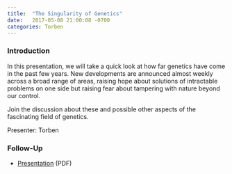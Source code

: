 ```yaml
---
title:  "The Singularity of Genetics"
date:   2017-05-08 21:00:08 -0700
categories: Torben
---
```


### Introduction

In this presentation, we will take a quick look at how far genetics have come in the past few years. New developments are announced almost weekly across a broad range of areas, raising hope about solutions of intractable problems on one side but raising fear about tampering with nature beyond our control.

Join the discussion about these and possible other aspects of the fascinating field of genetics.

Presenter: Torben

### Follow-Up

* [Presentation](/assets/present/2017/singularity-of-genetics.pdf) (PDF) 
